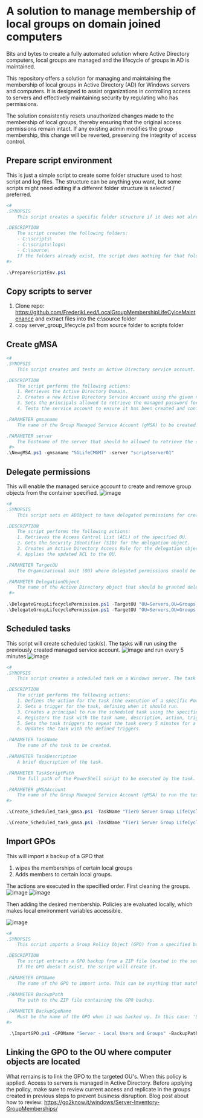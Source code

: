 # A solution to manage membership of local groups on domain joined computers

Bits and bytes to create a fully automated solution where Active Directory computers, local groups are managed and the lifecycle of groups in AD is maintained.

This repository offers a solution for managing and maintaining the membership of local groups in Active Directory (AD) for Windows servers and computers. It is designed to assist organizations in controlling access to servers and effectively maintaining security by regulating who has permissions.

The solution consistently resets unauthorized changes made to the membership of local groups, thereby ensuring that the original access permissions remain intact. If any existing admin modifies the group membership, this change will be reverted, preserving the integrity of access control.



## Prepare script environment
This is just a simple script to create some folder structure used to host script and log files. The structure can be anything you want, but some scripts might need editing if a different folder structure is selected / preferred. 

```powershell
<#
.SYNOPSIS
    This script creates a specific folder structure if it does not already exist.

.DESCRIPTION
    The script creates the following folders:
    - C:\scripts\
    - C:\scripts\logs\
    - C:\source\
    If the folders already exist, the script does nothing for that folder.
#>

.\PrepareScriptEnv.ps1
```

## Copy scripts to server

1. Clone repo: https://github.com/FrederikLeed/LocalGroupMembershipLifeCylceMaintenance and extract files into the c:\source folder
2. copy server_group_lifecycle.ps1 from source folder to scripts folder

## Create gMSA
```powershell
<#
.SYNOPSIS
    This script creates and tests an Active Directory service account.

.DESCRIPTION
    The script performs the following actions:
    1. Retrieves the Active Directory Domain.
    2. Creates a new Active Directory Service Account using the given name and current domain.
    3. Sets the principals allowed to retrieve the managed password for the service account.
    4. Tests the service account to ensure it has been created and configured correctly.

.PARAMETER gmsaname
    The name of the Group Managed Service Account (gMSA) to be created.

.PARAMETER server
    The hostname of the server that should be allowed to retrieve the service account's password
 #>
.\NewgMSA.ps1 -gmsaname "SGLifeCMGMT" -server "scriptserver01"
```

## Delegate permissions

This will enable the managed service account to create and remove group objects from the container specified.
![image](https://github.com/FrederikLeed/LocalGroupMembershipLifeCylceMaintenance/assets/37104276/6634a7cf-cec9-449e-8f43-602c7b16dc35)

```powershell
<#
.SYNOPSIS
    This script sets an ADObject to have delegated permissions for creating and deleting child objects in the specified Organizational Unit (OU).

.DESCRIPTION
    The script performs the following actions:
    1. Retrieves the Access Control List (ACL) of the specified OU.
    2. Gets the Security Identifier (SID) for the delegation object.
    3. Creates an Active Directory Access Rule for the delegation object, granting it the right to create and delete child objects in the OU.
    4. Applies the updated ACL to the OU.

.PARAMETER TargetOU
    The Organizational Unit (OU) where delegated permissions should be set.

.PARAMETER DelegationObject
    The name of the Active Directory object that should be granted delegated permissions.
 #>
 
.\DelegateGroupLifecyclePermission.ps1 -TargetOU "OU=Servers,OU=Groups,OU=Tier0,OU=company,DC=int,DC=domain,DC=com" -DelegationObject "SGLifeCMGMT"
.\DelegateGroupLifecyclePermission.ps1 -TargetOU "OU=Servers,OU=Groups,OU=Tier1,OU=company,DC=int,DC=domain,DC=com" -DelegationObject "SGLifeCMGMT"
```

## Scheduled tasks

This script will create scheduled task(s). The tasks will run using the previously created managed service account.
![image](https://github.com/FrederikLeed/LocalGroupMembershipLifeCylceMaintenance/assets/37104276/2c21d07e-83e5-437c-8c67-eec5d1894c1f)
and run every 5 minutes
![image](https://github.com/FrederikLeed/LocalGroupMembershipLifeCylceMaintenance/assets/37104276/6b5dce96-0183-43cf-ad2c-1959e1ed4663)

```powershell
<#
.SYNOPSIS
    This script creates a scheduled task on a Windows server. The task is set to execute a PowerShell script every 5 minutes using a Group Managed Service Account (gMSA).

.DESCRIPTION
    The script performs the following actions:
    1. Defines the action for the task (the execution of a specific PowerShell script).
    2. Sets a trigger for the task, defining when it should run.
    3. Creates a principal to run the scheduled task using the specified gMSA.
    4. Registers the task with the task name, description, action, trigger, and principal.
    5. Sets the task triggers to repeat the task every 5 minutes for a duration of one day.
    6. Updates the task with the defined triggers.

.PARAMETER TaskName
    The name of the task to be created.

.PARAMETER TaskDescription
    A brief description of the task.

.PARAMETER TaskScriptPath
    The full path of the PowerShell script to be executed by the task.

.PARAMETER gMSAAccount
    The name of the Group Managed Service Account (gMSA) to run the task.
#>

.\Create_Scheduled_task_gmsa.ps1 -TaskName "Tier0 Server Group LifeCycle Management" -TaskDescription "Automatic group provisioning and deprovisioning based on computerobjects" -TaskScriptPath "C:\scripts\server_group_lifecycle.ps1" -TaskScriptArgument "-ServerSearchbase 'OU=Tier0,OU=admin,DC=int,DC=domain,DC=dk' -GroupTargetPath 'OU=Servers,OU=Groups,OU=Tier0,OU=admin,DC=int,DC=domain,DC=dk' -LogfileName 't0grouplifecycle.log'" -gMSAAccount "SGLifeCMGMT"

.\Create_Scheduled_task_gmsa.ps1 -TaskName "Tier1 Server Group LifeCycle Management" -TaskDescription "Automatic group provisioning and deprovisioning based on computerobjects" -TaskScriptPath "C:\scripts\server_group_lifecycle.ps1" -TaskScriptArgument "-ServerSearchbase 'OU=Tier1,OU=admin,DC=int,DC=domain,DC=dk' -GroupTargetPath 'OU=Servers,OU=Groups,OU=Tier1,OU=admin,DC=int,DC=domain,DC=dk' -LogfileName 't1grouplifecycle.log'" -gMSAAccount "SGLifeCMGMT"
```

## Import GPOs

This will import a backup of a GPO that
1. wipes the memberships of certain local groups
2. Adds members to certain local groups.

The actions are executed in the specified order. First cleaning the groups.
![image](https://github.com/FrederikLeed/LocalGroupMembershipLifeCylceMaintenance/assets/37104276/c479e7ab-ddd7-412f-80fe-58d2364d9870)
![image](https://github.com/FrederikLeed/LocalGroupMembershipLifeCylceMaintenance/assets/37104276/18fc1b8a-f70b-468f-9bac-39daf9316de3)

Then adding the desired membership. Policies are evaluated locally, which makes local environment variables accessible.

![image](https://github.com/FrederikLeed/LocalGroupMembershipLifeCylceMaintenance/assets/37104276/e6093e0d-9c41-453d-b1be-fce5bdc233a6)

```powershell
<#
.SYNOPSIS
    This script imports a Group Policy Object (GPO) from a specified backup.

.DESCRIPTION
    The script extracts a GPO backup from a ZIP file located in the source folder, then imports it into the specified GPO.
    If the GPO doesn't exist, the script will create it.

.PARAMETER GPOName
    The name of the GPO to import into. This can be anything that matched your organizations standards

.PARAMETER BackupPath
    The path to the ZIP file containing the GPO backup.
 
.PARAMETER BackupGpoName
    Must be the name of the GPO when it was backed up. In this case: 'Server - Local Users and Groups'
#>

 .\ImportGPO.ps1 -GPOName "Server - Local Users and Groups" -BackupPath "C:\source\LocalGroupMembershipLifeCylceMaintenance\Server - Local Users and Groups.zip" -BackupGpoName 'Server - Local Users and Groups'
```

## Linking the GPO to the OU where computer objects are located

What remains is to link the GPO to the targeted OU's. When this policy is applied. Access to servers is managed in Active Directory. Before applying the policy, make sure to review current access and replicate in the groups created in previous steps to prevent business disruption. Blog post about how to review: https://go2know.it/windows/Server-Inventory-GroupMemberships/ 
